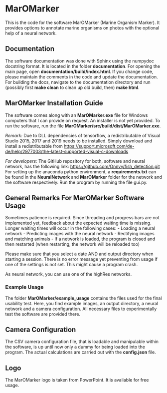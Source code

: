 # MarOMarker
This is the code for the software MarOMarker (Marine Organism Marker).
It provides options to annotate marine organisms on photos with the optional help of a 
neural network.


## Documentation
The software documentation was done with Sphinx using the numpydoc docstring
format. It is located in the folder **documentation**. For opening the main page,
open **documentation/build/index.html**.
If you change code, please maintain the comments in the code and update the 
documentation. 
For building the docs, navigate to the documentation directory and run (possibly first 
**make clean** to clean up old build, then)
**make html**.


## MarOMarker Installation Guide
The software comes along with an **MarOMarker.exe** file for Windows computers that I can 
provide on request. 
An installer is not yet provided. To run the software, run the file
**MarOMarker/src/build/dist/MarOMarker.exe**. 

*Remark:* 
Due to DLL dependencies of tensorflow, a redistributable of Visual Studio 
2015, 2017 and 2019 needs to be installed. Simply download and install a redistributable from
https://support.microsoft.com/de-de/help/2977003/the-latest-supported-visual-c-downloads

*For developers:*
The GitHub repository for both, software and neural network, has the following
link: https://github.com/Onnyy/fish_detection.git
For setting up the anaconda python environment, a **requirements.txt** can be found in 
the **NeuralNetwork** and **MarOMarker** folder for the network and the software respectively. 
Run the program by running the file gui.py.


## General Remarks For MarOMarker Software Usage 
Sometimes patience is required. Since threading and progress bars are not 
implemented yet, feedback about the expected waiting time is missing. Longer
waiting times will occur in the following cases:
	- Loading a neural network
	- Predicting images with the neural network
	- Rectifying images and matching animals
	- If a network is loaded, the program is closed and then restarted 
	(when restarting, the network will be reloaded too)

Please make sure that you select a date AND and output directory when starting
a session. There is no error message yet preventing from usage if one of the 
settings is not set. This might cause a program crash.

As neural network, you can use one of the highRes networks.


### Example Usage 
The folder **MarOMarker/example_usage** contains the files used for the final 
usability test. Here, you find example images, an output directory, a neural 
network and a camera configuration. All necessary files to experimentally test the 
software are provided there. 


## Camera Configuration
The CSV camera configuration file, that is loadable and manipulable within the software,
is up until now only a dummy for being loaded into the program. 
The actual calculations are carried out with the **config.json** file. 


## Logo
The MarOMarker logo is taken from PowerPoint. It is available for free usage. 